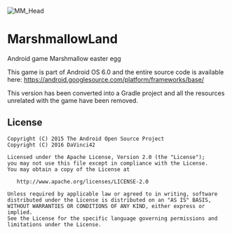 
![MM_Head](https://raw.githubusercontent.com/KowalskiOmniROM/MarshmallowLand/master/artwork/MM_Head.png)

# MarshmallowLand
Android game Marshmallow easter egg

This game is part of Android OS 6.0 and the entire source code is available here: https://android.googlesource.com/platform/frameworks/base/

This version has been converted into a Gradle project and all the resources unrelated with the game have been removed.



License
-------

    Copyright (C) 2015 The Android Open Source Project
    Copyright (C) 2016 DaVinci42
    
    Licensed under the Apache License, Version 2.0 (the "License");
    you may not use this file except in compliance with the License.
    You may obtain a copy of the License at

       http://www.apache.org/licenses/LICENSE-2.0

    Unless required by applicable law or agreed to in writing, software
    distributed under the License is distributed on an "AS IS" BASIS,
    WITHOUT WARRANTIES OR CONDITIONS OF ANY KIND, either express or implied.
    See the License for the specific language governing permissions and
    limitations under the License.

